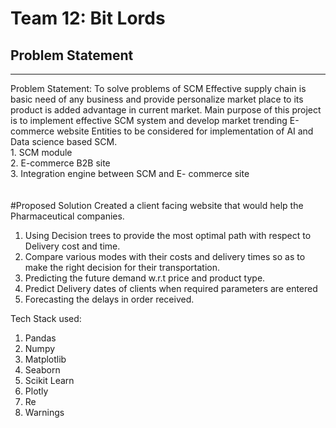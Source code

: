 # Team 12: Bit Lords

## Problem Statement
<hr>
Problem Statement: 
To solve problems of SCM
Effective supply chain is basic need of any business and provide personalize market place to its product is added advantage in current market.
Main purpose of this project is to implement effective SCM system and develop market trending E-commerce website
Entities to be considered for implementation of AI and Data science based SCM.
<br> 1. SCM module <br> 2. E-commerce B2B site <br> 3. Integration engine between SCM and E- commerce site <br> <br> <br> 
#Proposed Solution
Created a client facing website that would help the Pharmaceutical companies.
 
1. Using Decision trees to provide the most optimal path with respect to Delivery cost and time.<br>
2. Compare various modes with their costs and delivery times so as to make the right decision for their transportation.<br>
3. Predicting the future demand w.r.t price and product type.<br>
4. Predict Delivery dates of clients when required parameters are entered <br>
5. Forecasting the delays in order received.<br>
 
 
Tech Stack used:<br>
1. Pandas <br>
2. Numpy <br>
3. Matplotlib<br>
4. Seaborn<br>
5. Scikit Learn<br>
6. Plotly<br>
7. Re <br>
8. Warnings <br>

 
